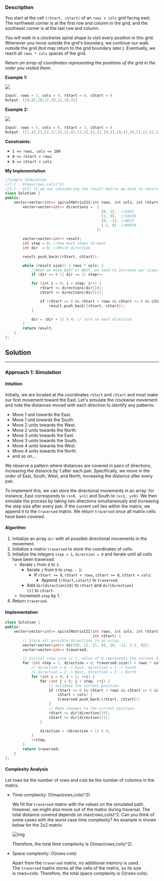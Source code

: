 ### Description

You start at the cell `(rStart, cStart)` of an `rows x cols` grid facing east. The northwest corner is at the first row and column in the grid, and the southeast corner is at the last row and column.

You will walk in a clockwise spiral shape to visit every position in this grid. Whenever you move outside the grid's boundary, we continue our walk outside the grid (but may return to the grid boundary later.). Eventually, we reach all `rows * cols` spaces of the grid.

Return _an array of coordinates representing the positions of the grid in the order you visited them_.

**Example 1:**

![](https://s3-lc-upload.s3.amazonaws.com/uploads/2018/08/24/example_1.png)

```cpp
Input: rows = 1, cols = 4, rStart = 0, cStart = 0
Output: [[0,0],[0,1],[0,2],[0,3]]
```

**Example 2:**

![](https://s3-lc-upload.s3.amazonaws.com/uploads/2018/08/24/example_2.png)

```cpp
Input: rows = 5, cols = 6, rStart = 1, cStart = 4
Output: [[1,4],[1,5],[2,5],[2,4],[2,3],[1,3],[0,3],[0,4],[0,5],[3,5],[3,4],[3,3],[3,2],[2,2],[1,2],[0,2],[4,5],[4,4],[4,3],[4,2],[4,1],[3,1],[2,1],[1,1],[0,1],[4,0],[3,0],[2,0],[1,0],[0,0]]
```

**Constraints:**

- `1 <= rows, cols <= 100`
- `0 <= rStart < rows`
- `0 <= cStart < cols`

**My Implementation**

```cpp
//Simple SImulation
//T.C : O(max(rows,cols)^2)
//S.C : O(1) (I am not considering the result matrix we have to return as result)
class Solution {
public:
    vector<vector<int>> spiralMatrixIII(int rows, int cols, int rStart, int cStart) {
        vector<vector<int>> directions =  {
                                            {0, 1},  //EAST
                                            {1, 0},  //SOUTH
                                            {0, -1}, //WEST
                                            {-1, 0}  //NORTH
                                          };
        
        vector<vector<int>> result;  
        int step = 0; //how much steps to move
        int dir  = 0; //Which direction

        result.push_back({rStart, cStart});

        while (result.size() < rows * cols) {
            //When we move EAST or WEST, we need to increase our steps by 1
            if (dir == 0 || dir == 2) step++;

            for (int i = 0; i < step; i++) {
                rStart += directions[dir][0];
                cStart += directions[dir][1];

                if (rStart >= 0 && rStart < rows && cStart >= 0 && cStart < cols) // check valid
                    result.push_back({rStart, cStart});
            }

            dir = (dir + 1) % 4; // turn to next direction
        }
        return result;
    }
};
```

## Solution

---

### Approach 1: Simulation

#### Intuition

Initially, we are located at the coordinates `rStart` and `cStart` and must make our first movement toward the East. Let's simulate the clockwise movement and note the distances moved with each direction to identify any patterns:

- Move 1 unit towards the East.
- Move 1 unit towards the South.
- Move 2 units towards the West.
- Move 2 units towards the North.
- Move 3 units towards the East.
- Move 3 units towards the South.
- Move 4 units towards the West.
- Move 4 units towards the North.
- and so on...

We observe a pattern where distances are covered in pairs of directions, increasing the distance by 1 after each pair. Specifically, we move in the order of East, South, West, and North, increasing the distance after every pair.

To implement this, we can store the directional movements in an array: for instance, East corresponds to `(x+0, y+1)` and South to `(x+1, y+0)`. We then simulate the process by taking two directions simultaneously and increasing the step size after every pair. If the current cell lies within the matrix, we append it to the `traversed` matrix. We return `traversed` once all matrix cells have been covered.

#### Algorithm

1. Initialize an array `dir` with all possible directional movements in the movement.
2. Initialize a matrix `traversed` to store the coordinates of cells.
3. Initialize the integers `step = 1`, `direction = 0` and iterate until all cells have been traversed:
    - Iterate `i` from `0` to `1`:
        - Iterate `j` from `0` to `step - 1`:
            - If `rStart >= 0`, `rStart < rows`, `cStart >= 0`, `cStart < cols`:
                - Append `{rStart,cstart}` to `traversed`.
        - Add `dir[direction][0]` to `rStart` and `dir[direction][1]` to `cStart`.
    - Increment `step` by 1.
4. Return `traversed`.

#### Implementation

```cpp
class Solution {
public:
    vector<vector<int>> spiralMatrixIII(int rows, int cols, int rStart,
                                        int cStart) {
        // Store all possible directions in an array.
        vector<vector<int>> dir{{0, 1}, {1, 0}, {0, -1}, {-1, 0}};
        vector<vector<int>> traversed;

        // Initial step size is 1, value of d represents the current direction.
        for (int step = 1, direction = 0; traversed.size() < rows * cols;) {
            // direction = 0 -> East, direction = 1 -> South
            // direction = 2 -> West, direction = 3 -> North
            for (int i = 0; i < 2; ++i) {
                for (int j = 0; j < step; ++j) {
                    // Validate the current position
                    if (rStart >= 0 && rStart < rows && cStart >= 0 &&
                        cStart < cols) {
                        traversed.push_back({rStart, cStart});
                    }
                    // Make changes to the current position.
                    rStart += dir[direction][0];
                    cStart += dir[direction][1];
                }

                direction = (direction + 1) % 4;
            }
            ++step;
        }
        return traversed;
    }
};
```

#### Complexity Analysis

Let rows be the number of rows and cols be the number of columns in the matrix.

- Time complexity: O(max(rows,cols)^2)
    
    We fill the `traversed` matrix with the values on the simulated path. However, we might also move out of the matrix during traversal. The total distance covered depends on max(rows,cols)^2. Can you think of some cases with the worst case time complexity? An example is shown below for the 2x2 matrix:
    
    ![img](https://leetcode.com/problems/spiral-matrix-iii/Figures/885/example.png)
    
    Therefore, the total time complexity is O(max(rows,cols)^2).
    
- Space complexity: O(rows⋅cols)
    
    Apart from the `traversed` matrix, no additional memory is used. The `traversed` matrix stores all the cells of the matrix, so its size is rows×cols. Therefore, the total space complexity is O(rows⋅cols).

